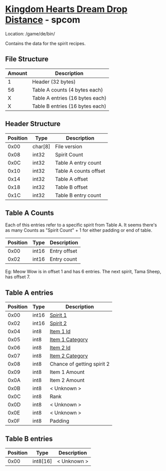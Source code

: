 # [Kingdom Hearts Dream Drop Distance](../index.md) - spcom

Location: /game/de/bin/

Contains the data for the spirit recipes.

## File Structure

| Amount | Description                     |
| ------ | ------------------------------- |
| 1      | Header (32 bytes)               |
| 56     | Table A counts (4 bytes each)   |
| X      | Table A entries (16 bytes each) |
| X      | Table B entries (16 bytes each) |

## Header Structure

| Position | Type    | Description           |
| -------- | ------- | --------------------- |
| 0x00     | char[8] | File version          |
| 0x08     | int32   | Spirit Count          |
| 0x0C     | int32   | Table A entry count   |
| 0x10     | int32   | Table A counts offset |
| 0x14     | int32   | Table A offset        |
| 0x18     | int32   | Table B offset        |
| 0x1C     | int32   | Table B entry count   |

## Table A Counts

Each of this entries refer to a specific spirit from Table A. It seems there's as many Counts as "Spirit Count" + 1 for either padding or end of table.

| Position | Type  | Description  |
| -------- | ----- | ------------ |
| 0x00     | int16 | Entry offset |
| 0x02     | int16 | Entry count  |

Eg: Meow Wow is in offset 1 and has 6 entries. The next spirit, Tama Sheep, has offset 7.

## Table A entries

| Position | Type  | Description                            |
| -------- | ----- | -------------------------------------- |
| 0x00     | int16 | [Spirit 1](../dictionary/spirits)      |
| 0x02     | int16 | [Spirit 2](../dictionary/spirits)      |
| 0x04     | int8  | [Item 1 Id](../dictionary/items)       |
| 0x05     | int8  | [Item 1 Category](../dictionary/items) |
| 0x06     | int8  | [Item 2 Id](../dictionary/items)       |
| 0x07     | int8  | [Item 2 Category](../dictionary/items) |
| 0x08     | int8  | Chance of getting spirit 2             |
| 0x09     | int8  | Item 1 Amount                          |
| 0x0A     | int8  | Item 2 Amount                          |
| 0x0B     | int8  | < Unknown >                            |
| 0x0C     | int8  | Rank                                   |
| 0x0D     | int8  | < Unknown >                            |
| 0x0E     | int8  | < Unknown >                            |
| 0x0F     | int8  | Padding                                |

## Table B entries

| Position | Type     | Description |
| -------- | -------- | ----------- |
| 0x00     | int8[16] | < Unknown > |